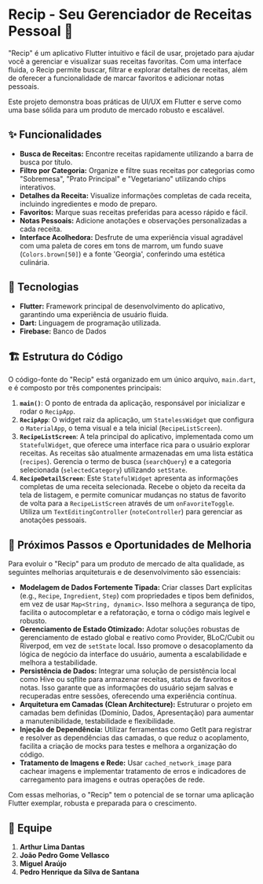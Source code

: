 # Recip - Seu Gerenciador de Receitas Pessoal 🍲

"Recip" é um aplicativo Flutter intuitivo e fácil de usar, projetado para ajudar você a gerenciar e visualizar suas receitas favoritas. Com uma interface fluida, o Recip permite buscar, filtrar e explorar detalhes de receitas, além de oferecer a funcionalidade de marcar favoritos e adicionar notas pessoais.

Este projeto demonstra boas práticas de UI/UX em Flutter e serve como uma base sólida para um produto de mercado robusto e escalável.

## ✨ Funcionalidades

* **Busca de Receitas:** Encontre receitas rapidamente utilizando a barra de busca por título.
* **Filtro por Categoria:** Organize e filtre suas receitas por categorias como "Sobremesa", "Prato Principal" e "Vegetariano" utilizando chips interativos.
* **Detalhes da Receita:** Visualize informações completas de cada receita, incluindo ingredientes e modo de preparo.
* **Favoritos:** Marque suas receitas preferidas para acesso rápido e fácil.
* **Notas Pessoais:** Adicione anotações e observações personalizadas a cada receita.
* **Interface Acolhedora:** Desfrute de uma experiência visual agradável com uma paleta de cores em tons de marrom, um fundo suave (`Colors.brown[50]`) e a fonte 'Georgia', conferindo uma estética culinária.

## 🚀 Tecnologias

* **Flutter:** Framework principal de desenvolvimento do aplicativo, garantindo uma experiência de usuário fluida.
* **Dart:** Linguagem de programação utilizada.
* **Firebase:** Banco de Dados

## 🏗️ Estrutura do Código

O código-fonte do "Recip" está organizado em um único arquivo, `main.dart`, e é composto por três componentes principais:

1.  **`main()`**: O ponto de entrada da aplicação, responsável por inicializar e rodar o `RecipApp`.
2.  **`RecipApp`**: O widget raiz da aplicação, um `StatelessWidget` que configura o `MaterialApp`, o tema visual e a tela inicial (`RecipeListScreen`).
3.  **`RecipeListScreen`**: A tela principal do aplicativo, implementada como um `StatefulWidget`, que oferece uma interface rica para o usuário explorar receitas. As receitas são atualmente armazenadas em uma lista estática (`recipes`). Gerencia o termo de busca (`searchQuery`) e a categoria selecionada (`selectedCategory`) utilizando `setState`.
4. **`RecipeDetailScreen`**: Este `StatefulWidget` apresenta as informações completas de uma receita selecionada. Recebe o objeto da receita da tela de listagem, e permite comunicar mudanças no status de favorito de volta para a `RecipeListScreen` através de um `onFavoriteToggle`. Utiliza um `TextEditingController` (`noteController`) para gerenciar as anotações pessoais.

## 🔮 Próximos Passos e Oportunidades de Melhoria

Para evoluir o "Recip" para um produto de mercado de alta qualidade, as seguintes melhorias arquiteturais e de desenvolvimento são essenciais:

* **Modelagem de Dados Fortemente Tipada:** Criar classes Dart explícitas (e.g., `Recipe`, `Ingredient`, `Step`) com propriedades e tipos bem definidos, em vez de usar `Map<String, dynamic>`. Isso melhora a segurança de tipo, facilita o autocompletar e a refatoração, e torna o código mais legível e robusto.
* **Gerenciamento de Estado Otimizado:** Adotar soluções robustas de gerenciamento de estado global e reativo como Provider, BLoC/Cubit ou Riverpod, em vez de `setState` local. Isso promove o desacoplamento da lógica de negócio da interface do usuário, aumenta a escalabilidade e melhora a testabilidade.
* **Persistência de Dados:** Integrar uma solução de persistência local como Hive ou sqflite para armazenar receitas, status de favoritos e notas. Isso garante que as informações do usuário sejam salvas e recuperadas entre sessões, oferecendo uma experiência contínua.
* **Arquitetura em Camadas (Clean Architecture):** Estruturar o projeto em camadas bem definidas (Domínio, Dados, Apresentação) para aumentar a manutenibilidade, testabilidade e flexibilidade.
* **Injeção de Dependência:** Utilizar ferramentas como GetIt para registrar e resolver as dependências das camadas, o que reduz o acoplamento, facilita a criação de mocks para testes e melhora a organização do código.
* **Tratamento de Imagens e Rede:** Usar `cached_network_image` para cachear imagens e implementar tratamento de erros e indicadores de carregamento para imagens e outras operações de rede.

Com essas melhorias, o "Recip" tem o potencial de se tornar uma aplicação Flutter exemplar, robusta e preparada para o crescimento.

## 👥 Equipe

1. **Arthur Lima Dantas**
2. **João Pedro Gome Vellasco**
3. **Miguel Araújo**
4. **Pedro Henrique da Silva de Santana**
